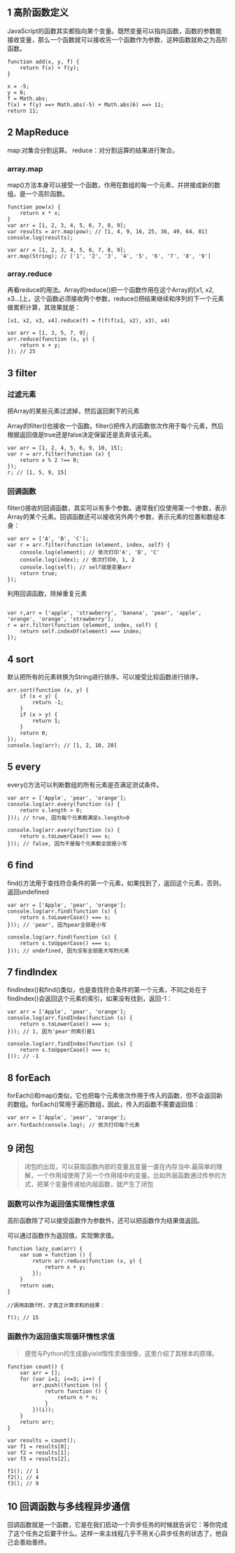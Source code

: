 ## 1 高阶函数定义

JavaScript的函数其实都指向某个变量。既然变量可以指向函数，函数的参数能接收变量，那么一个函数就可以接收另一个函数作为参数，这种函数就称之为高阶函数。

```
function add(x, y, f) {
    return f(x) + f(y);
}

x = -5;
y = 6;
f = Math.abs;
f(x) + f(y) ==> Math.abs(-5) + Math.abs(6) ==> 11;
return 11;
```

## 2 MapReduce

map:对集合分割运算。
reduce：对分割运算的结果进行聚合。

### array.map
map()方法本身可以接受一个函数，作用在数组的每一个元素，并拼接成新的数组。是一个高阶函数。


```
function pow(x) {
    return x * x;
}
var arr = [1, 2, 3, 4, 5, 6, 7, 8, 9];
var results = arr.map(pow); // [1, 4, 9, 16, 25, 36, 49, 64, 81]
console.log(results);

var arr = [1, 2, 3, 4, 5, 6, 7, 8, 9];
arr.map(String); // ['1', '2', '3', '4', '5', '6', '7', '8', '9']
```

### array.reduce

再看reduce的用法。Array的reduce()把一个函数作用在这个Array的[x1, x2, x3...]上，这个函数必须接收两个参数，reduce()把结果继续和序列的下一个元素做累积计算，其效果就是：
```
[x1, x2, x3, x4].reduce(f) = f(f(f(x1, x2), x3), x4)
```

```
var arr = [1, 3, 5, 7, 9];
arr.reduce(function (x, y) {
    return x + y;
}); // 25
```

## 3 filter

### 过滤元素
把Array的某些元素过滤掉，然后返回剩下的元素

Array的filter()也接收一个函数。filter()把传入的函数依次作用于每个元素，然后根据返回值是true还是false决定保留还是丢弃该元素。

```
var arr = [1, 2, 4, 5, 6, 9, 10, 15];
var r = arr.filter(function (x) {
    return x % 2 !== 0;
});
r; // [1, 5, 9, 15]
```

### 回调函数
filter()接收的回调函数，其实可以有多个参数。通常我们仅使用第一个参数，表示Array的某个元素。回调函数还可以接收另外两个参数，表示元素的位置和数组本身：

```
var arr = ['A', 'B', 'C'];
var r = arr.filter(function (element, index, self) {
    console.log(element); // 依次打印'A', 'B', 'C'
    console.log(index); // 依次打印0, 1, 2
    console.log(self); // self就是变量arr
    return true;
});
```

利用回调函数，除掉重复元素

```

var r,arr = ['apple', 'strawberry', 'banana', 'pear', 'apple', 'orange', 'orange', 'strawberry'];
r = arr.filter(function (element, index, self) {
    return self.indexOf(element) === index;
});

```

## 4 sort

默认把所有的元素转换为String进行排序。可以接受比较函数进行排序。
```
arr.sort(function (x, y) {
    if (x < y) {
        return -1;
    }
    if (x > y) {
        return 1;
    }
    return 0;
});
console.log(arr); // [1, 2, 10, 20]
```
## 5 every
every()方法可以判断数组的所有元素是否满足测试条件。

```
var arr = ['Apple', 'pear', 'orange'];
console.log(arr.every(function (s) {
    return s.length > 0;
})); // true, 因为每个元素都满足s.length>0

console.log(arr.every(function (s) {
    return s.toLowerCase() === s;
})); // false, 因为不是每个元素都全部是小写
```
## 6 find
find()方法用于查找符合条件的第一个元素，如果找到了，返回这个元素，否则，返回undefined

```
var arr = ['Apple', 'pear', 'orange'];
console.log(arr.find(function (s) {
    return s.toLowerCase() === s;
})); // 'pear', 因为pear全部是小写

console.log(arr.find(function (s) {
    return s.toUpperCase() === s;
})); // undefined, 因为没有全部是大写的元素
```

## 7 findIndex
findIndex()和find()类似，也是查找符合条件的第一个元素，不同之处在于findIndex()会返回这个元素的索引，如果没有找到，返回-1：

```
var arr = ['Apple', 'pear', 'orange'];
console.log(arr.findIndex(function (s) {
    return s.toLowerCase() === s;
})); // 1, 因为'pear'的索引是1

console.log(arr.findIndex(function (s) {
    return s.toUpperCase() === s;
})); // -1
```

## 8 forEach
forEach()和map()类似，它也把每个元素依次作用于传入的函数，但不会返回新的数组。forEach()常用于遍历数组，因此，传入的函数不需要返回值：


```
var arr = ['Apple', 'pear', 'orange'];
arr.forEach(console.log); // 依次打印每个元素
```

## 9 闭包
> 闭包的出现，可以获取函数内部的变量且变量一直在内存当中.最简单的理解，一个作用域使用了另一个作用域中的变量。比如外层函数通过传参的方式，把某个变量传递给内层函数，就产生了闭包
> 
### 函数可以作为返回值实现惰性求值
高阶函数除了可以接受函数作为参数外，还可以把函数作为结果值返回。

可以通过函数作为返回值，实现懒求值。

```
function lazy_sum(arr) {
    var sum = function () {
        return arr.reduce(function (x, y) {
            return x + y;
        });
    }
    return sum;
}

//调用函数f时，才真正计算求和的结果：

f(); // 15
```

### 函数作为返回值实现循环惰性求值
> 感觉与Python的生成器yield惰性求值很像，这里介绍了其根本的原理。


```
function count() {
    var arr = [];
    for (var i=1; i<=3; i++) {
        arr.push((function (n) {
            return function () {
                return n * n;
            }
        })(i));
    }
    return arr;
}

var results = count();
var f1 = results[0];
var f2 = results[1];
var f3 = results[2];

f1(); // 1
f2(); // 4
f3(); // 9
```

## 10 回调函数与多线程异步通信

回调函数就是一个函数，它是在我们启动一个异步任务的时候就告诉它：等你完成了这个任务之后要干什么。这样一来主线程几乎不用关心异步任务的状态了，他自己会善始善终。